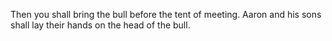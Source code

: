 Then you shall bring the bull before the tent of meeting. Aaron and his sons shall lay their hands on the head of the bull.
